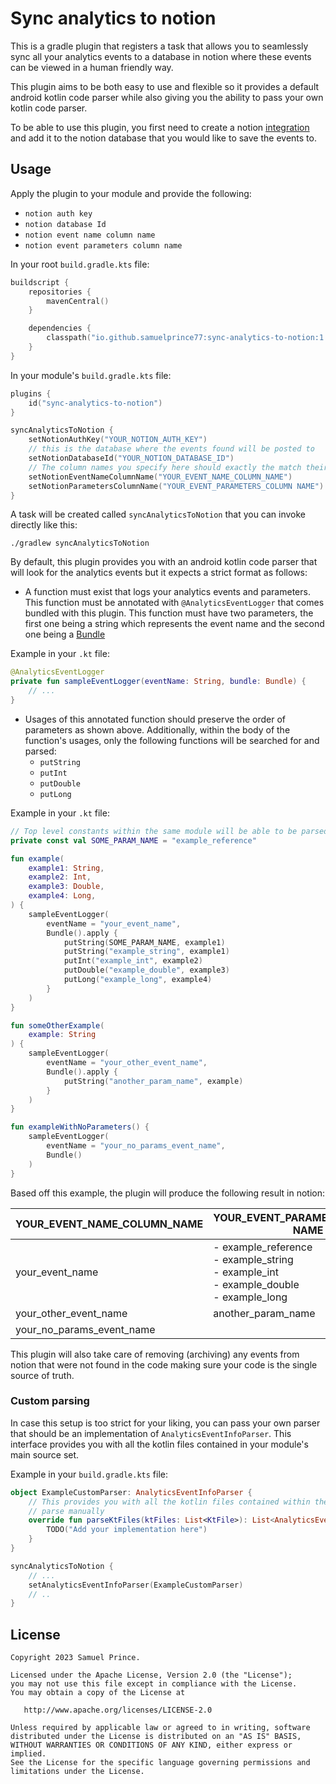 # Sync analytics to notion 
This is a gradle plugin that registers a task that allows you to seamlessly sync all your analytics events to a 
database in notion where these events can be viewed in a human friendly way. 

This plugin aims to be both easy to use and flexible so it provides a default android kotlin code parser while also 
giving you the ability to pass your own kotlin code parser.

To be able to use this plugin, you first need to create a notion [integration](https://www.notion.so/integrations) and 
add it to the notion database that you would like to save the events to.

## Usage
Apply the plugin to your module and provide the following:
- `notion auth key` 
- `notion database Id` 
- `notion event name column name`
- `notion event parameters column name`

In your root `build.gradle.kts` file:
```kotlin
buildscript {
    repositories {
        mavenCentral()
    }

    dependencies {
        classpath("io.github.samuelprince77:sync-analytics-to-notion:1.0.0")
    }
}
```

In your module's `build.gradle.kts` file:
```kotlin
plugins {
    id("sync-analytics-to-notion")
}

syncAnalyticsToNotion { 
    setNotionAuthKey("YOUR_NOTION_AUTH_KEY")
    // this is the database where the events found will be posted to
    setNotionDatabaseId("YOUR_NOTION_DATABASE_ID")
    // The column names you specify here should exactly the match their respective names in your notion database
    setNotionEventNameColumnName("YOUR_EVENT_NAME_COLUMN_NAME")
    setNotionParametersColumnName("YOUR_EVENT_PARAMETERS_COLUMN NAME")
}
```

A task will be created called `syncAnalyticsToNotion` that you can invoke directly like this:

`./gradlew syncAnalyticsToNotion`

By default, this plugin provides you with an android kotlin code parser that will look for the analytics events but it 
expects a strict format as follows:
- A function must exist that logs your analytics events and parameters. This function must be annotated with 
`@AnalyticsEventLogger` that comes bundled with this plugin. This function must have two parameters, the first one 
being a string which represents the event name and the second one being a [Bundle](https://developer.android.com/reference/android/os/Bundle)

Example in your `.kt` file:
```kotlin
@AnalyticsEventLogger
private fun sampleEventLogger(eventName: String, bundle: Bundle) {
    // ...
}
```
- Usages of this annotated function should preserve the order of parameters as shown above. Additionally, within the body
of the function's usages, only the following functions will be searched for and parsed:
  - `putString`
  - `putInt`
  - `putDouble`
  - `putLong`

Example in your `.kt` file:
```kotlin
// Top level constants within the same module will be able to be parsed and their actual value exracted
private const val SOME_PARAM_NAME = "example_reference"

fun example(
    example1: String,
    example2: Int,
    example3: Double,
    example4: Long,
) {
    sampleEventLogger(
        eventName = "your_event_name", 
        Bundle().apply {
            putString(SOME_PARAM_NAME, example1)
            putString("example_string", example1)
            putInt("example_int", example2)
            putDouble("example_double", example3)
            putLong("example_long", example4)
        }
    )
}

fun someOtherExample(
    example: String
) {
    sampleEventLogger(
        eventName = "your_other_event_name",
        Bundle().apply {
            putString("another_param_name", example)
        }
    )
}

fun exampleWithNoParameters() {
    sampleEventLogger(
        eventName = "your_no_params_event_name",
        Bundle()
    )
}
```

Based off this example, the plugin will produce the following result in notion:

| YOUR_EVENT_NAME_COLUMN_NAME | YOUR_EVENT_PARAMETERS_COLUMN NAME                                                                      |
|-----------------------------|--------------------------------------------------------------------------------------------------------|
| your_event_name             | - example_reference<br/> - example_string<br/> - example_int<br/> - example_double<br/> - example_long |
| your_other_event_name       | another_param_name                                                                                     |
| your_no_params_event_name   |                                                                                                        |

This plugin will also take care of removing (archiving) any events from notion that were not found in the code making
sure your code is the single source of truth.

### Custom parsing
In case this setup is too strict for your liking, you can pass your own parser that should be an implementation of 
`AnalyticsEventInfoParser`. This interface provides you with all the kotlin files contained in your module's main source
set.

Example in your `build.gradle.kts` file:
```kotlin
object ExampleCustomParser: AnalyticsEventInfoParser {
    // This provides you with all the kotlin files contained within the main source set of your module that you can 
    // parse manually
    override fun parseKtFiles(ktFiles: List<KtFile>): List<AnalyticsEventInfo> {
        TODO("Add your implementation here")
    }
}

syncAnalyticsToNotion { 
    // ...
    setAnalyticsEventInfoParser(ExampleCustomParser)
    // ..
}
```

## License
```text
Copyright 2023 Samuel Prince.

Licensed under the Apache License, Version 2.0 (the "License");
you may not use this file except in compliance with the License.
You may obtain a copy of the License at

   http://www.apache.org/licenses/LICENSE-2.0

Unless required by applicable law or agreed to in writing, software
distributed under the License is distributed on an "AS IS" BASIS,
WITHOUT WARRANTIES OR CONDITIONS OF ANY KIND, either express or implied.
See the License for the specific language governing permissions and
limitations under the License.
```